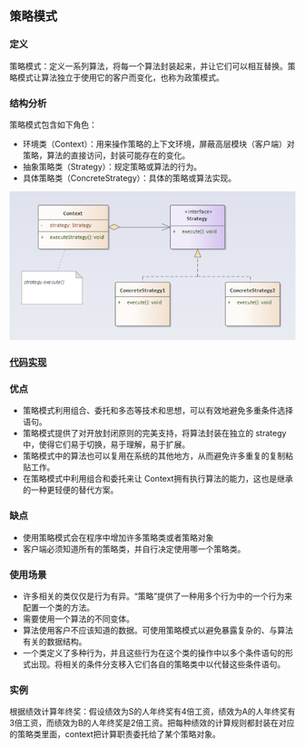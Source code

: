 ## 策略模式

### 定义
策略模式：定义一系列算法，将每一个算法封装起来，并让它们可以相互替换。策略模式让算法独立于使用它的客户而变化，也称为政策模式。

### 结构分析
策略模式包含如下角色：
- 环境类（Context）：用来操作策略的上下文环境，屏蔽高层模块（客户端）对策略，算法的直接访问，封装可能存在的变化。
- 抽象策略类（Strategy）：规定策略或算法的行为。
- 具体策略类（ConcreteStrategy）：具体的策略或算法实现。

![Strategy](../../images/pattern/Strategy.png)  

### [代码实现](../../code/strategy)

### 优点
- 策略模式利用组合、委托和多态等技术和思想，可以有效地避免多重条件选择语句。
- 策略模式提供了对开放封闭原则的完美支持，将算法封装在独立的 strategy 中，使得它们易于切换，易于理解，易于扩展。
- 策略模式中的算法也可以复用在系统的其他地方，从而避免许多重复的复制粘贴工作。
- 在策略模式中利用组合和委托来让 Context拥有执行算法的能力，这也是继承的一种更轻便的替代方案。

### 缺点
- 使用策略模式会在程序中增加许多策略类或者策略对象
- 客户端必须知道所有的策略类，并自行决定使用哪一个策略类。

### 使用场景
- 许多相关的类仅仅是行为有异。“策略”提供了一种用多个行为中的一个行为来配置一个类的方法。
- 需要使用一个算法的不同变体。
- 算法使用客户不应该知道的数据。可使用策略模式以避免暴露复杂的、与算法有关的数据结构。
- 一个类定义了多种行为，并且这些行为在这个类的操作中以多个条件语句的形式出现。将相关的条件分支移入它们各自的策略类中以代替这些条件语句。

### 实例
根据绩效计算年终奖：假设绩效为S的人年终奖有4倍工资，绩效为A的人年终奖有3倍工资，而绩效为B的人年终奖是2倍工资。把每种绩效的计算规则都封装在对应的策略类里面，context把计算职责委托给了某个策略对象。
